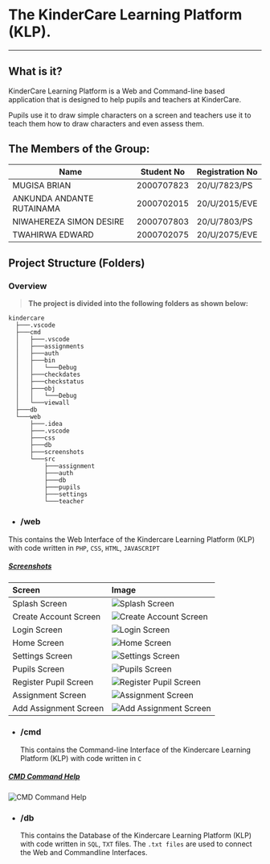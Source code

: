 # The KinderCare Learning Platform (KLP).

---

## What is it?

KinderCare Learning Platform is a Web and Command-line based application that is designed to help pupils and teachers at KinderCare.

Pupils use it to draw simple characters on a screen and teachers use it to teach them how to draw characters and even assess them.

## The Members of the Group:

<!-- table with Name, Student No and Registration Number -->

| **Name**                  | **Student No** | **Registration No** |
| ------------------------- | -------------- | ------------------- |
| MUGISA BRIAN              | 2000707823     | 20/U/7823/PS        |
| ANKUNDA ANDANTE RUTAINAMA | 2000702015     | 20/U/2015/EVE       |
| NIWAHEREZA SIMON DESIRE   | 2000707803     | 20/U/7803/PS        |
| TWAHIRWA EDWARD           | 2000702075     | 20/U/2075/EVE       |

## Project Structure (Folders)

### **Overview**

> **The project is divided into the following folders as shown below:**

    kindercare
      ├───.vscode
      ├───cmd
      │   ├───.vscode
      │   ├───assignments
      │   ├───auth
      │   ├───bin
      │   │   └───Debug
      │   ├───checkdates
      │   ├───checkstatus
      │   ├───obj
      │   │   └───Debug
      │   └───viewall
      ├───db
      └───web
          ├───.idea
          ├───.vscode
          ├───css
          ├───db
          ├───screenshots
          └───src
              ├───assignment
              ├───auth
              ├───db
              ├───pupils
              ├───settings
              └───teacher

- ### **/web**

This contains the Web Interface of the Kindercare Learning Platform (KLP) with code written in `PHP`, `CSS`, `HTML`, `JAVASCRIPT`

##### <u>Screenshots</u>

  <!-- Table of title and image on the right -->

| Screen                | Image                                                        |
| :-------------------- | :----------------------------------------------------------- |
| Splash Screen         | ![Splash Screen](web/screenshots/splash.png)                 |
| Create Account Screen | ![Create Account Screen](web/screenshots/signup.png)         |
| Login Screen          | ![Login Screen](web/screenshots/login.png)                   |
| Home Screen           | ![Home Screen](web/screenshots/home.png)                     |
| Settings Screen       | ![Settings Screen](web/screenshots/settings.png)             |
| Pupils Screen         | ![Pupils Screen](web/screenshots/pupils.png)                 |
| Register Pupil Screen | ![Register Pupil Screen](web/screenshots/register_pupil.png) |
| Assignment Screen     | ![Assignment Screen](web/screenshots/assignments.png)        |
| Add Assignment Screen | ![Add Assignment Screen](web/screenshots/add_assignment.png) |

- ### **/cmd**

  This contains the Command-line Interface of the Kindercare Learning Platform (KLP) with code written in `C`

##### <u>CMD Command Help</u>

![CMD Command Help](cmd/screenshots/cmd.png)

- ### **/db**

  This contains the Database of the Kindercare Learning Platform (KLP) with code written in `SQL`, `TXT` files. The `.txt files` are used to connect the Web and Commandline Interfaces.
